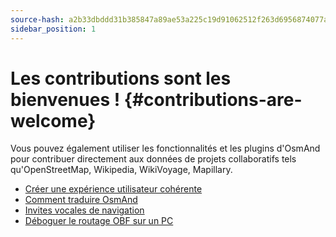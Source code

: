 ```yaml
---
source-hash: a2b33dbddd31b385847a89ae53a225c19d91062512f263d6956874077a7aa413
sidebar_position: 1
---
```


# Les contributions sont les bienvenues ! {#contributions-are-welcome}

Vous pouvez également utiliser les fonctionnalités et les plugins d'OsmAnd pour contribuer directement aux données de projets collaboratifs tels qu'OpenStreetMap, Wikipedia, WikiVoyage, Mapillary.

* [Créer une expérience utilisateur cohérente](./creating-consistent-ux.md)
* [Comment traduire OsmAnd](./translating-osmand.md)
* [Invites vocales de navigation](./voice-prompts.md)
* [Déboguer le routage OBF sur un PC](./debug-obf-routing-on-pc.md)